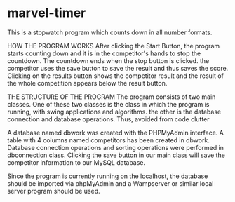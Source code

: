 # marvel-timer
This is a stopwatch program which counts down in all number formats.


HOW THE PROGRAM WORKS
After clicking the Start Button, the program starts counting down and it is in the competitor's hands to stop the countdown. 
The countdown ends when the stop button is clicked. the competitor uses the save button to save the result and thus saves the score.
Clicking on the results button shows the competitor result and the result of the whole competition appears below the result button.

THE STRUCTURE  OF THE PROGRAM
The program consists of two main classes. One of these two classes is the class in which the program is running, with swing applications and algorithms. 
the other is the database connection and database operations. Thus, avoided from code clutter

A database named dbwork was created with the PHPMyAdmin interface. A table with 4 columns named competitors has been created in dbwork.
Database connection operations and sorting operations were performed in dbconnection class.
Clicking the save button in our main class will save the competitor information to our MySQL database.

Since the program is currently running on the localhost, the database should be imported via phpMyAdmin and a Wampserver or similar local server program should be used.

